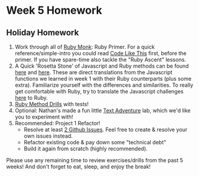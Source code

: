 # Week 5 Homework

## Holiday Homework

1. Work through all of [Ruby Monk](https://rubymonk.com): Ruby Primer.  For a quick reference/simple-intro you could read [Code Like This](http://codelikethis.com/lessons/learn_to_code) first, before the primer.  If you have spare-time also tackle the "Ruby Ascent" lessons.
2. A Quick 'Rosetta Stone' of Javascript and Ruby methods can be found [here](https://github.com/sf-wdi-25/notes/tree/master/week-01-controlling-the-dom/day-03-js/dawn-functions) and [here](https://github.com/sf-wdi-25/notes/blob/break-hmwk/week-05/homework/ruby-methods.md).   These are direct translations from the Javascript functions we learned in week 1 with their Ruby counterparts (plus some extra). Familiarize yourself with the differences and similarities.  To really get comfortable with Ruby, try to translate the Javascript challenges [here](https://github.com/sf-wdi-25/notes/blob/master/week-01-controlling-the-dom/day-03-js/dawn-functions/exercises.md) to Ruby.  
2. [Ruby Method Drills](https://github.com/sf-wdi-25/ruby_method_drills) with tests!
3. Optional: Nathan's made a fun little [Text Adventure](https://github.com/sf-wdi-25/text_adventure) lab, which we'd like you to experiment with!
4. Recommended: Project 1 Refactor!
    * Resolve at least [2 Github Issues](https://guides.github.com/features/issues/). Feel free to create & resolve your own issues instead.
    * Refactor existing code & pay down some "technical debt"
    * Build it again from scratch (highly recommended).

Please use any remaining time to review exercises/drills from the past 5 weeks! And don't forget to eat, sleep, and enjoy the break!
